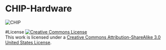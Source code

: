 # CHIP-Hardware
![CHIP](https://raw.githubusercontent.com/NextThingCo/CHIP-Hardware/master/top.png)

#License
<a rel="license" href="http://creativecommons.org/licenses/by-sa/3.0/us/"><img alt="Creative Commons License" style="border-width:0" src="https://i.creativecommons.org/l/by-sa/3.0/us/88x31.png" /></a><br />This work is licensed under a <a rel="license" href="http://creativecommons.org/licenses/by-sa/3.0/us/">Creative Commons Attribution-ShareAlike 3.0 United States License</a>.
